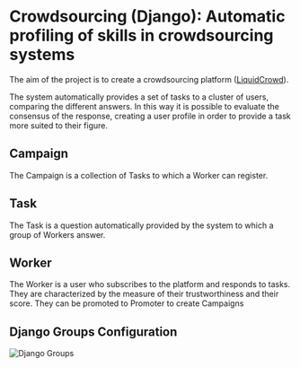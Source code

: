 Crowdsourcing (Django): Automatic profiling of skills in crowdsourcing systems
=====

The aim of the project is to create a crowdsourcing platform ([LiquidCrowd](https://www.sciencedirect.com/science/article/pii/S0167739X15001065)).

The system automatically provides a set of tasks to a cluster of users, comparing the different answers.
In this way it is possible to evaluate the consensus of the response, creating a user profile in order to provide
a task more suited to their figure. 


Campaign
----
The Campaign is a collection of Tasks to which a Worker can register.


Task
-----
The Task is a question automatically provided by the system to which a group of Workers answer.


Worker
----
The Worker is a user who subscribes to the platform and responds to tasks.
They are characterized by the measure of their trustworthiness and their score.
They can be promoted to Promoter to create Campaigns


Django Groups Configuration
----

![Django Groups](https://bytebucket.org/mangone/crowdsourcing-django/raw/17bd0edcbc8b19aface22f927ddaedbb14d65810/Django%20Groups.png)

